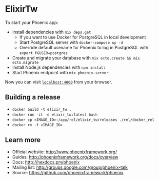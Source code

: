 # ElixirTw

To start your Phoenix app:

  * Install dependencies with `mix deps.get`
    * If you want to use Docker for PostgreSQL in local development
    * Start PostgreSQL server with `docker-compose up -d`
    * Override default usename for Phoenix to log in PostgreSQL with `export PGUSER=postgres`
  * Create and migrate your database with `mix ecto.create && mix ecto.migrate`
  * Install Node.js dependencies with `npm install`
  * Start Phoenix endpoint with `mix phoenix.server`

Now you can visit [`localhost:4000`](http://localhost:4000) from your browser.

<!--Ready to run in production? Please [check our deployment guides](http://www.phoenixframework.org/docs/deployment).-->
## Building a release
  * `docker build -t elixir_tw .`
  * `docker run -it -d elixir_tw:latest bash`
  * `docker cp <IMAGE_ID>:/app/rel/elixir_tw/releases ./rel/docker_rel`
  * `docker rm -f <IMAGE_ID>`

## Learn more

  * Official website: http://www.phoenixframework.org/
  * Guides: http://phoenixframework.org/docs/overview
  * Docs: http://hexdocs.pm/phoenix
  * Mailing list: http://groups.google.com/group/phoenix-talk
  * Source: https://github.com/phoenixframework/phoenix
